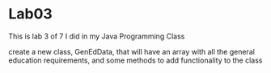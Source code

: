 # Lab03
This is lab 3 of 7 I did in my Java Programming Class

create a new class, GenEdData, that will have an array with all the general education requirements,  and some methods to add functionality to the class
